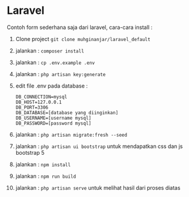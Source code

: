 # Laravel

Contoh form sederhana saja dari laravel, cara-cara install :

1. Clone project `git clone muhginanjar/laravel_default`
2. jalankan : `composer install`
3. jalankan : `cp .env.example .env`
4. jalankan : `php artisan key:generate`
5. edit file .env pada database :

       DB_CONNECTION=mysql  
       DB_HOST=127.0.0.1  
       DB_PORT=3306  
       DB_DATABASE=[database yang diinginkan]  
       DB_USERNAME=[username mysql]  
       DB_PASSWORD=[password mysql]

6. jalankan : `php artisan migrate:fresh --seed`
7. jalankan : `php artisan ui bootstrap` untuk mendapatkan css dan js bootstrap 5
8. jalankan : `npm install`
9. jalankan : `npm run build`
10. jalankan :  `php artisan serve` untuk melihat hasil dari proses diatas
